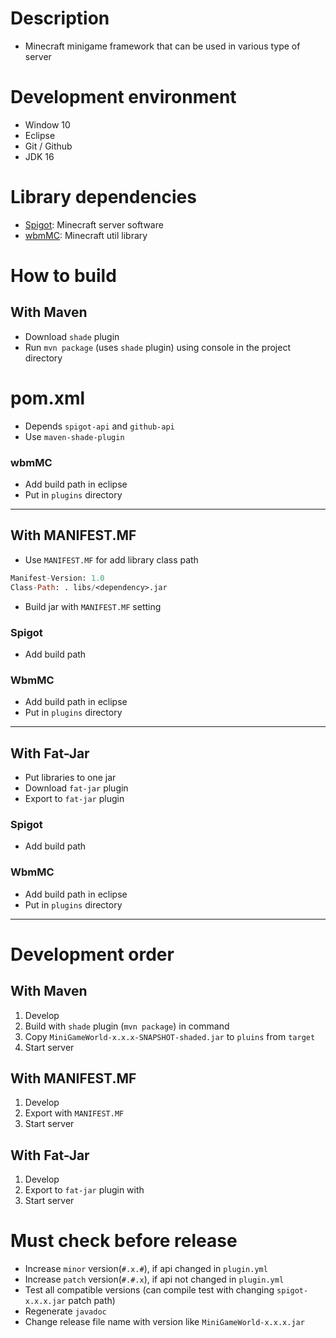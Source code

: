 # Description
- Minecraft minigame framework that can be used in various type of server

# Development environment
- Window 10
- Eclipse
- Git / Github
- JDK 16

# Library dependencies
- [Spigot]: Minecraft server software
- [wbmMC]: Minecraft util library

# How to build
## With Maven
- Download `shade` plugin
- Run `mvn package` (uses `shade` plugin) using console in the project directory 

# pom.xml
- Depends `spigot-api` and `github-api`
- Use `maven-shade-plugin`

### wbmMC
- Add build path in eclipse 
- Put in `plugins` directory

---

## With MANIFEST.MF
- Use `MANIFEST.MF` for add library class path
```mf
Manifest-Version: 1.0
Class-Path: . libs/<dependency>.jar

```
- Build jar with `MANIFEST.MF` setting

### Spigot
- Add build path

### WbmMC
- Add build path in eclipse 
- Put in `plugins` directory

---

## With Fat-Jar
- Put libraries to one jar
- Download `fat-jar` plugin
- Export to `fat-jar` plugin 

### Spigot
- Add build path

### WbmMC
- Add build path in eclipse 
- Put in `plugins` directory

---

# Development order
## With Maven
1. Develop
2. Build with `shade` plugin (`mvn package`) in command
3. Copy `MiniGameWorld-x.x.x-SNAPSHOT-shaded.jar` to `pluins` from `target`
4. Start server

## With MANIFEST.MF
1. Develop
2. Export with `MANIFEST.MF`
3. Start server

## With Fat-Jar
1. Develop
2. Export to `fat-jar` plugin with 
3. Start server



# **Must check before release**
- Increase `minor` version(`#.x.#`), if api changed in `plugin.yml`
- Increase `patch` version(`#.#.x`), if api not changed in `plugin.yml`
- Test all compatible versions (can compile test with changing `spigot-x.x.x.jar` patch path)
- Regenerate `javadoc`
- Change release file name with version like `MiniGameWorld-x.x.x.jar`


[Spigot]: https://getbukkit.org/download/spigot
[wbmMC]: https://github.com/worldbiomusic/wbmMC
